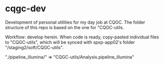 # cqgc-dev

Development of personal utilities for my day job at CQGC. The folder structure of this repo is based on the one for "CQGC-utils.

Workflow: develop herein. When code is ready, copy-pasted individual files to "CQGC-utils", which will be synced with spxp-app02's folder "/staging2/soft/CQGC-utils". 

"./pipeline_illumina/" => "CQGC-utils/Analysis.pipeline_illumina"